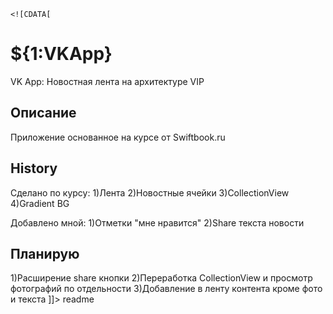 <snippet>
  <content>
    
    <![CDATA[

# ${1:VKApp}

VK App: Новостная лента на архитектуре VIP

## Описание
Приложение основанное на курсе от Swiftbook.ru

## History
Сделано по курсу:
1)Лента
2)Новостные ячейки
3)CollectionView
4)Gradient BG

Добавлено мной:
1)Отметки "мне нравится"
2)Share текста новости

## Планирую
1)Расширение share кнопки
2)Переработка CollectionView и просмотр фотографий по отдельности
3)Добавление в ленту контента кроме фото и текста
]]></content>
  <tabTrigger>readme</tabTrigger>
</snippet>
